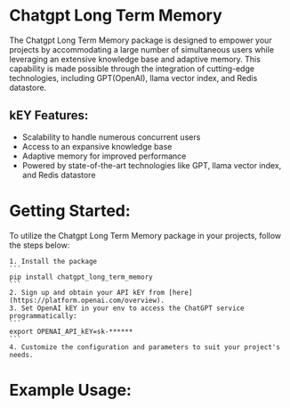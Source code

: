 # Chatgpt Long Term Memory

The Chatgpt Long Term Memory package is designed to empower your projects by accommodating a large number of simultaneous users while leveraging an extensive knowledge base and adaptive memory. This capability is made possible through the integration of cutting-edge technologies, including GPT(OpenAI), llama vector index, and Redis datastore.

## kEY Features:

- Scalability to handle numerous concurrent users
- Access to an expansive knowledge base
- Adaptive memory for improved performance
- Powered by state-of-the-art technologies like GPT, llama vector index, and Redis datastore

# Getting Started:

To utilize the Chatgpt Long Term Memory package in your projects, follow the steps below:

    1. Install the package
    ```
    pip install chatgpt_long_term_memory
    ```
    2. Sign up and obtain your API kEY from [here](https://platform.openai.com/overview).
    3. Set OpenAI kEY in your env to access the ChatGPT service programmatically:
    ```
    export OPENAI_API_kEY=sk-******
    ```
    4. Customize the configuration and parameters to suit your project's needs.

# Example Usage:
